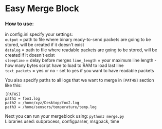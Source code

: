 # Easy Merge Block

### How to use:
in config.ini specify your settings:  
`output` = path to file where binary ready-to-send packets are going to be stored, will be created if it doesn't exist  
`datalog` = path to file where readable packets are going to be stored, will be created if it doesn't exist  
`sleeptime` = delay before merges 
`line_length` = your maximum line length - how many bytes script have to load to RAM to load last line  
`text_packets` = yes or no - set to yes if you want to have readable packets

You also specify paths to all logs that we want to merge in `[PATHS]` section like this:
```
[PATHS]
path1 = foo1.log
path2 = /home/xyz/Desktop/foo2.log
path3 = /home/sensors/temperature/temp.log
```

Next you can run your mergeblock using: `python3 merge.py`  
Libraries used: subprocess, configparser, msgpack, time
